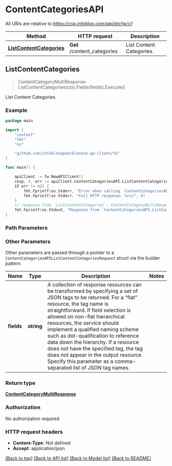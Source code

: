 # ContentCategoriesAPI

All URIs are relative to *https://csp.infoblox.com/api/atcfw/v1*

Method | HTTP request | Description
------------- | ------------- | -------------
[**ListContentCategories**](ContentCategoriesAPI.md#ListContentCategories) | **Get** /content_categories | List Content Categories.



## ListContentCategories

> ContentCategoryMultiResponse ListContentCategories(ctx).Fields(fields).Execute()

List Content Categories.



### Example

```go
package main

import (
	"context"
	"fmt"
	"os"

	"github.com/infobloxopen/bloxone-go-client/fw"
)

func main() {

	apiClient := fw.NewAPIClient()
	resp, r, err := apiClient.ContentCategoriesAPI.ListContentCategories(context.Background()).Execute()
	if err != nil {
		fmt.Fprintf(os.Stderr, "Error when calling `ContentCategoriesAPI.ListContentCategories``: %v\n", err)
		fmt.Fprintf(os.Stderr, "Full HTTP response: %v\n", r)
	}
	// response from `ListContentCategories`: ContentCategoryMultiResponse
	fmt.Fprintf(os.Stdout, "Response from `ContentCategoriesAPI.ListContentCategories`: %v\n", resp)
}
```

### Path Parameters



### Other Parameters

Other parameters are passed through a pointer to a `ContentCategoriesAPIListContentCategoriesRequest` struct via the builder pattern


Name | Type | Description  | Notes
------------- | ------------- | ------------- | -------------
**fields** | **string** |   A collection of response resources can be transformed by specifying a set of JSON tags to be returned. For a “flat” resource, the tag name is straightforward. If field selection is allowed on non-flat hierarchical resources, the service should implement a qualified naming scheme such as dot-qualification to reference data down the hierarchy. If a resource does not have the specified tag, the tag does not appear in the output resource.  Specify this parameter as a comma-separated list of JSON tag names.         | 

### Return type

[**ContentCategoryMultiResponse**](ContentCategoryMultiResponse.md)

### Authorization

No authorization required

### HTTP request headers

- **Content-Type**: Not defined
- **Accept**: application/json

[[Back to top]](#) [[Back to API list]](../README.md#documentation-for-api-endpoints)
[[Back to Model list]](../README.md#documentation-for-models)
[[Back to README]](../README.md)

